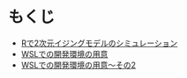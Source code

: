 # もくじ

- [Rで2次元イジングモデルのシミュレーション](ising/report/ising_simulation.pdf)
- [WSLでの開発環境の用意](WSLsetting/README.md)
- [WSLでの開発環境の用意〜その2](WSLsetting2/README.md)
